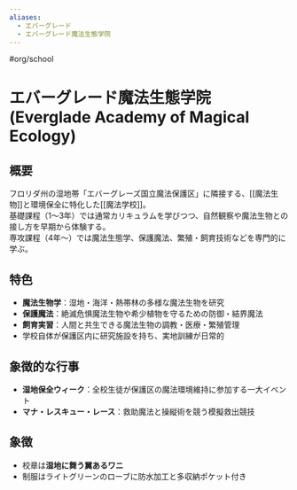 ```yaml
---
aliases:
  - エバーグレード
  - エバーグレード魔法生態学院
---
```


#org/school 
# エバーグレード魔法生態学院 (Everglade Academy of Magical Ecology)

## 概要
フロリダ州の湿地帯「エバーグレーズ国立魔法保護区」に隣接する、[[魔法生物]]と環境保全に特化した[[魔法学校]]。  
基礎課程（1〜3年）では通常カリキュラムを学びつつ、自然観察や魔法生物との接し方を早期から体験する。  
専攻課程（4年〜）では魔法生態学、保護魔法、繁殖・飼育技術などを専門的に学ぶ。

## 特色
- **魔法生物学**：湿地・海洋・熱帯林の多様な魔法生物を研究  
- **保護魔法**：絶滅危惧魔法生物や希少植物を守るための防御・結界魔法  
- **飼育実習**：人間と共生できる魔法生物の調教・医療・繁殖管理  
- 学校自体が保護区内に研究施設を持ち、実地訓練が日常的

## 象徴的な行事
- **湿地保全ウィーク**：全校生徒が保護区の魔法環境維持に参加する一大イベント  
- **マナ・レスキュー・レース**：救助魔法と操縦術を競う模擬救出競技

## 象徴
- 校章は**湿地に舞う翼あるワニ**
- 制服はライトグリーンのローブに防水加工と多収納ポケット付き